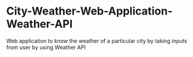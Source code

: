 # City-Weather-Web-Application-Weather-API
Web application to know the weather of a particular city by taking inputs from user by using Weather API

